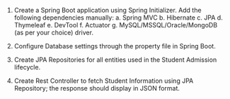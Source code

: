 1. Create a Spring Boot application using Spring Initializer. Add the following 
dependencies manually: 
a. Spring MVC 
b. Hibernate 
c. JPA 
d. Thymeleaf 
e. DevTool 
f. Actuator 
g. MySQL/MSSQL/Oracle/MongoDB (as per your choice) driver. 

2. Configure Database settings through the property file in Spring Boot. 

3. Create JPA Repositories for all entities used in the Student Admission 
lifecycle.

4. Create Rest Controller to fetch Student Information using JPA Repository; 
the response should display in JSON format.